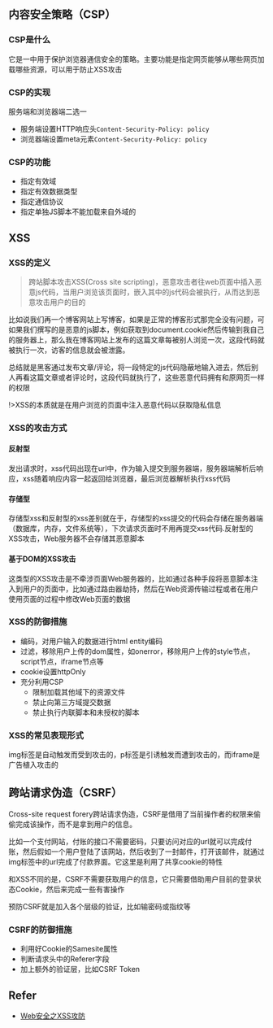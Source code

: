 
## 内容安全策略（CSP）

### CSP是什么

它是一中用于保护浏览器通信安全的策略。主要功能是指定网页能够从哪些网页加载哪些资源，可以用于防止XSS攻击

### CSP的实现

服务端和浏览器端二选一

* 服务端设置HTTP响应头`Content-Security-Policy: policy`
* 浏览器端设置meta元素`Content-Security-Policy: policy`

### CSP的功能

* 指定有效域
* 指定有效数据类型
* 指定通信协议
* 指定单独JS脚本不能加载来自外域的

## XSS

### XSS的定义

> 跨站脚本攻击XSS(Cross site scripting)，恶意攻击者往web页面中插入恶意js代码，当用户浏览该页面时，嵌入其中的js代码会被执行，从而达到恶意攻击用户的目的

比如说我们再一个博客网站上写博客，如果是正常的博客形式那完全没有问题，可如果我们撰写的是恶意的js脚本，例如获取到document.cookie然后传输到我自己的服务器上，那么我在博客网站上发布的这篇文章每被别人浏览一次，这段代码就被执行一次，访客的信息就会被泄露。

总结就是黑客通过发布文章/评论，将一段特定的js代码隐蔽地输入进去，然后别人再看这篇文章或者评论时，这段代码就执行了，这些恶意代码拥有和原网页一样的权限

!>XSS的本质就是在用户浏览的页面中注入恶意代码以获取隐私信息

### XSS的攻击方式

#### 反射型

发出请求时，xss代码出现在url中，作为输入提交到服务器端，服务器端解析后响应，xss随着响应内容一起返回给浏览器，最后浏览器解析执行xss代码

#### 存储型

存储型xss和反射型的xss差别就在于，存储型的xss提交的代码会存储在服务器端（数据库，内存，文件系统等），下次请求页面时不用再提交xss代码.反射型的XSS攻击，Web服务器不会存储其恶意脚本

#### 基于DOM的XSS攻击

这类型的XSS攻击是不牵涉页面Web服务器的，比如通过各种手段将恶意脚本注入到用户的页面中，比如通过路由器劫持，然后在Web资源传输过程或者在用户使用页面的过程中修改Web页面的数据

### XSS的防御措施

* 编码，对用户输入的数据进行html entity编码
* 过滤，移除用户上传的dom属性，如onerror，移除用户上传的style节点，script节点，iframe节点等
* cookie设置httpOnly
* 充分利用CSP
    * 限制加载其他域下的资源文件
    * 禁止向第三方域提交数据
    * 禁止执行内联脚本和未授权的脚本

### XSS的常见表现形式

img标签是自动触发而受到攻击的，p标签是引诱触发而遭到攻击的，而iframe是广告植入攻击的

## 跨站请求伪造（CSRF）

Cross-site request forery跨站请求伪造，CSRF是借用了当前操作者的权限来偷偷完成该操作，而不是拿到用户的信息。

比如一个支付网站，付账的接口不需要密码，只要访问对应的url就可以完成付账，然后假如一个用户登陆了该网站，然后收到了一封邮件，打开该邮件，就通过img标签中的url完成了付款界面。它这里是利用了共享cookie的特性

和XSS不同的是，CSRF不需要获取用户的信息，它只需要借助用户目前的登录状态Cookie，然后来完成一些有害操作

预防CSRF就是加入各个层级的验证，比如输密码或指纹等

### CSRF的防御措施

* 利用好Cookie的Samesite属性
* 判断请求头中的Referer字段
* 加上额外的验证层，比如CSRF Token

## Refer

* [Web安全之XSS攻防](https://blog.csdn.net/ganyingxie123456/article/details/70230486)

